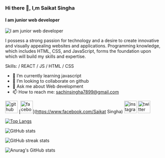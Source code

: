 ### Hi there 👋, I,m Saikat Singha
#### I am junior web developer
![I am junior web developer](https://scontent.fcgp3-2.fna.fbcdn.net/v/t39.30808-1/245413586_3159306734345725_959244596654201671_n.jpg?stp=dst-jpg_p160x160&_nc_cat=101&ccb=1-7&_nc_sid=7206a8&_nc_eui2=AeEdjWf_tglmJ0zR3B_vlcAC168tgoV7OhXXry2ChXs6FcqAefoX84kT2eZzBstr_32bpkWl6HzJDeKpZjz_oKYx&_nc_ohc=6ll1ixZ_DWgAX-xbxzZ&_nc_ht=scontent.fcgp3-2.fna&oh=00_AfB94kqeccsHu0NodS_0cB-9QsxtbgHqygDjE0Otplftuw&oe=64C03AD2)

I possess a strong passion for technology and a desire to create innovative and visually appealing websites and applications.  Programming knowledge, which includes HTML, CSS, and JavaScript, forms the foundation upon which will build my skills and expertise.

Skills:  / REACT / JS / HTML / CSS

- 🌱 I’m currently learning javascript 
- 👯 I’m looking to collaborate on github 
- 💬 Ask me about Web development 
- 📫 How to reach me: sachinsingha7899@gmail.com 


[<img src='https://cdn.jsdelivr.net/npm/simple-icons@3.0.1/icons/github.svg' alt='github' height='40'>](https://github.com/singha-saikat)  [<img src='https://cdn.jsdelivr.net/npm/simple-icons@3.0.1/icons/facebook.svg' alt='facebook' height='40'>](https://www.facebook.com/Saikat Singha)  [<img src='https://cdn.jsdelivr.net/npm/simple-icons@3.0.1/icons/instagram.svg' alt='instagram' height='40'>](https://www.instagram.com/saikat_singha_sachin/)  [<img src='https://cdn.jsdelivr.net/npm/simple-icons@3.0.1/icons/twitter.svg' alt='twitter' height='40'>](https://twitter.com/SachinSaikat)  

[![Top Langs](https://github-readme-stats.vercel.app/api/top-langs/?username=singha-saikat)](https://github.com/anuraghazra/github-readme-stats)

![GitHub stats](https://github-readme-stats.vercel.app/api?username=singha-saikat&show_icons=true)  

![GitHub streak stats](https://streak-stats.demolab.com/?user=singha-saikat)  

![Anurag's GitHub stats](https://github-readme-stats.vercel.app/api?username=anuraghazra&theme=dark&show_icons=true)
